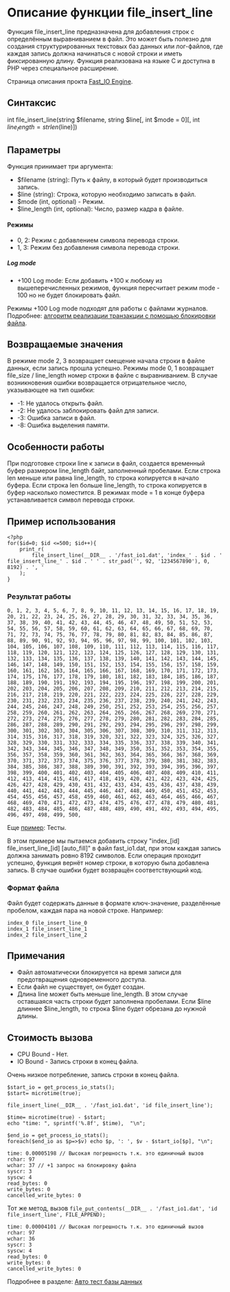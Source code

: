 # Описание функции file_insert_line

Функция file_insert_line предназначена для добавления строк с определённым выравниванием в файл. Это может быть полезно для создания структурированных текстовых баз данных или лог-файлов, где каждая запись должна начинаться с новой строки и иметь фиксированную длину. Функция реализована на языке C и доступна в PHP через специальное расширение.


Страница описания прокта [Fast_IO Engine](https://github.com/commeta/fast_io).


## Синтаксис

int file_insert_line(string $filename, string $line[, int $mode = 0][, int $line_length = strlen($line)])


## Параметры

Функция принимает три аргумента:

- $filename (string): Путь к файлу, в который будет производиться запись.
- $line (string): Строка, которую необходимо записать в файл.
- $mode (int, optional) - Режим.
- $line_length (int, optional): Число, размер кадра в файле.


#### Режимы
- 0, 2: Режим с добавлением символа перевода строки.
- 1, 3: Режим без добавления символа перевода строки.

##### Log mode
- +100 Log mode: Если добавить +100 к любому из вышеперечисленных режимов, функция пересчитает режим mode - 100 но не будет блокировать файл.

Режимы +100 Log mode подходят для работы с файлами журналов. Подробнее: [алгоритм реализации транзакции с помощью блокировки файла](/test/transaction/README.md).


## Возвращаемые значения

В режиме mode 2, 3 возвращает смещение начала строки в файле данных, если запись прошла успешно. 
Режимы mode 0, 1 возвращает file_size / line_length номер строки в файле с выравниванием.
В случае возникновения ошибки возвращается отрицательное число, указывающее на тип ошибки:

- -1: Не удалось открыть файл.
- -2: Не удалось заблокировать файл для записи.
- -3: Ошибка записи в файл.
- -8: Ошибка выделения памяти.


## Особенности работы

При подготовке строки line к записи в файл, создается временный буфер размером line_length байт, заполненный пробелами. 
Если строка len меньше или равна line_length, то строка копируется в начало буфера. Если строка len больше line_length, то строка копируется в буфер насколько поместится.
В режимах mode = 1 в конце буфера устанавливается символ перевода строки.


## Пример использования
```
<?php
for($id=0; $id <=500; $id++){
	print_r(
		file_insert_line(__DIR__ . '/fast_io1.dat', 'index_' . $id . ' file_insert_line_' . $id . ' ' . str_pad('', 92, '1234567890'), 0, 8192) . ', '
	);
}
```

### Результат работы
```
0, 1, 2, 3, 4, 5, 6, 7, 8, 9, 10, 11, 12, 13, 14, 15, 16, 17, 18, 19, 20, 21, 22, 23, 24, 25, 26, 27, 28, 29, 30, 31, 32, 33, 34, 35, 36, 37, 38, 39, 40, 41, 42, 43, 44, 45, 46, 47, 48, 49, 50, 51, 52, 53, 54, 55, 56, 57, 58, 59, 60, 61, 62, 63, 64, 65, 66, 67, 68, 69, 70, 71, 72, 73, 74, 75, 76, 77, 78, 79, 80, 81, 82, 83, 84, 85, 86, 87, 88, 89, 90, 91, 92, 93, 94, 95, 96, 97, 98, 99, 100, 101, 102, 103, 104, 105, 106, 107, 108, 109, 110, 111, 112, 113, 114, 115, 116, 117, 118, 119, 120, 121, 122, 123, 124, 125, 126, 127, 128, 129, 130, 131, 132, 133, 134, 135, 136, 137, 138, 139, 140, 141, 142, 143, 144, 145, 146, 147, 148, 149, 150, 151, 152, 153, 154, 155, 156, 157, 158, 159, 160, 161, 162, 163, 164, 165, 166, 167, 168, 169, 170, 171, 172, 173, 174, 175, 176, 177, 178, 179, 180, 181, 182, 183, 184, 185, 186, 187, 188, 189, 190, 191, 192, 193, 194, 195, 196, 197, 198, 199, 200, 201, 202, 203, 204, 205, 206, 207, 208, 209, 210, 211, 212, 213, 214, 215, 216, 217, 218, 219, 220, 221, 222, 223, 224, 225, 226, 227, 228, 229, 230, 231, 232, 233, 234, 235, 236, 237, 238, 239, 240, 241, 242, 243, 244, 245, 246, 247, 248, 249, 250, 251, 252, 253, 254, 255, 256, 257, 258, 259, 260, 261, 262, 263, 264, 265, 266, 267, 268, 269, 270, 271, 272, 273, 274, 275, 276, 277, 278, 279, 280, 281, 282, 283, 284, 285, 286, 287, 288, 289, 290, 291, 292, 293, 294, 295, 296, 297, 298, 299, 300, 301, 302, 303, 304, 305, 306, 307, 308, 309, 310, 311, 312, 313, 314, 315, 316, 317, 318, 319, 320, 321, 322, 323, 324, 325, 326, 327, 328, 329, 330, 331, 332, 333, 334, 335, 336, 337, 338, 339, 340, 341, 342, 343, 344, 345, 346, 347, 348, 349, 350, 351, 352, 353, 354, 355, 356, 357, 358, 359, 360, 361, 362, 363, 364, 365, 366, 367, 368, 369, 370, 371, 372, 373, 374, 375, 376, 377, 378, 379, 380, 381, 382, 383, 384, 385, 386, 387, 388, 389, 390, 391, 392, 393, 394, 395, 396, 397, 398, 399, 400, 401, 402, 403, 404, 405, 406, 407, 408, 409, 410, 411, 412, 413, 414, 415, 416, 417, 418, 419, 420, 421, 422, 423, 424, 425, 426, 427, 428, 429, 430, 431, 432, 433, 434, 435, 436, 437, 438, 439, 440, 441, 442, 443, 444, 445, 446, 447, 448, 449, 450, 451, 452, 453, 454, 455, 456, 457, 458, 459, 460, 461, 462, 463, 464, 465, 466, 467, 468, 469, 470, 471, 472, 473, 474, 475, 476, 477, 478, 479, 480, 481, 482, 483, 484, 485, 486, 487, 488, 489, 490, 491, 492, 493, 494, 495, 496, 497, 498, 499, 500,
```


Еще [пример](/test/readme.md): Тесты.

В этом примере мы пытаемся добавить строку "index_[id] file_insert_line_[id] [auto_fill]" в файл fast_io1.dat, при этом каждая запись должна занимать ровно 8192 символов. Если операция проходит успешно, функция вернёт номер строки, в которую была добавлена запись. В случае ошибки будет возвращён соответствующий код.

### Формат файла

Файл будет содержать данные в формате ключ-значение, разделённые пробелом, каждая пара на новой строке. Например:

```
index_0 file_insert_line_0
index_1 file_insert_line_1
index_2 file_insert_line_2
```


## Примечания

- Файл автоматически блокируется на время записи для предотвращения одновременного доступа.
- Если файл не существует, он будет создан.
- Длина line может быть меньше line_length. В этом случае оставшаяся часть строки будет заполнена пробелами. Если $line длиннее $line_length, то строка $line будет обрезана до нужной длины.


## Стоимость вызова

- CPU Bound - Нет.
- IO Bound - Запись строки в конец файла.

Очень низкое потребление, запись строки в конец файла.


```
$start_io = get_process_io_stats();
$start= microtime(true);

file_insert_line(__DIR__ . '/fast_io1.dat', 'id file_insert_line');

$time= microtime(true) - $start;
echo "time: ", sprintf('%.8f', $time),  "\n";

$end_io = get_process_io_stats();
foreach($end_io as $p=>$v) echo $p, ': ', $v - $start_io[$p], "\n";
```

```
time: 0.00005198 // Высокая погрешность т.к. это единичный вызов
rchar: 97
wchar: 37 // +1 запрос на блокировку файла
syscr: 3
syscw: 4
read_bytes: 0
write_bytes: 0
cancelled_write_bytes: 0
```

Тот же метод, вызов `file_put_contents(__DIR__ . '/fast_io1.dat', 'id file_insert_line', FILE_APPEND);`
```
time: 0.00004101 // Высокая погрешность т.к. это единичный вызов
rchar: 97
wchar: 36
syscr: 3
syscw: 4
read_bytes: 0
write_bytes: 0
cancelled_write_bytes: 0

```


Подробнее в разделе: [Авто тест базы данных](/test/auto_test.md)


